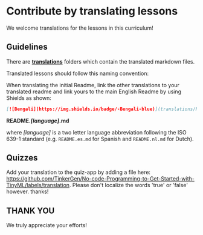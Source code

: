 # Contribute by translating lessons

We welcome translations for the lessons in this curriculum!

## Guidelines

There are [**translations**](https://github.com/TinkerGen/No-code-Programming-to-Get-Started-with-TinyML/tree/main/L1-Introduction-to-TinyML-using-Wio-Terminal-and-Codecraft/translations) folders which contain the translated markdown files.

Translated lessons should follow this naming convention:

When translating the initial Readme, link the other translations to your translated readme and link yours to the main English Readme by using Shields as shown:

```markdown
[![Bengali](https://img.shields.io/badge/-Bengali-blue)](translations/README.bn.md)
```
**README._[language]_.md**

where _[language]_ is a two letter language abbreviation following the ISO 639-1 standard (e.g. `README.es.md` for Spanish and `README.nl.md` for Dutch).

## Quizzes

Add your translation to the quiz-app by adding a file here: https://github.com/TinkerGen/No-code-Programming-to-Get-Started-with-TinyML/labels/translation. Please don't localize the words 'true' or 'false' however. thanks!

## THANK YOU

We truly appreciate your efforts!
